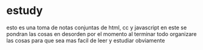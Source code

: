 # estudy
esto es una toma de notas conjuntas de html, cc y javascript
en este se pondran las cosas en desorden por el momento
al terminar todo organizare las cosas para que sea mas
facil de leer y estudiar obviamente
